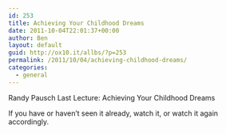 ```yaml
---
id: 253
title: Achieving Your Childhood Dreams
date: 2011-10-04T22:01:37+00:00
author: Ben
layout: default
guid: http://ox10.it/allbs/?p=253
permalink: /2011/10/04/achieving-childhood-dreams/
categories:
  - general
---
```

Randy Pausch Last Lecture: Achieving Your Childhood Dreams

If you have or haven&#8217;t seen it already, watch it, or watch it again accordingly.